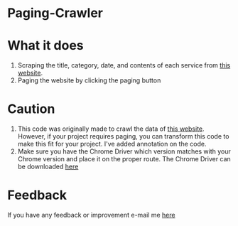 # Paging-Crawler

# What it does

1. Scraping the title, category, date, and contents of each service from [this website](https://www.data.go.kr/useCase/exam/index.do).
2. Paging the website by clicking the paging button

# Caution

1. This code was originally made to crawl the data of [this website](https://www.data.go.kr/useCase/exam/index.do).
However, if your project requires paging, you can transform this code to make this fit for your project.
I've added annotation on the code.
2. Make sure you have the Chrome Driver which version matches with your Chrome version and place it on the proper route. The Chrome Driver can be downloaded [here](https://chromedriver.chromium.org/downloads)

# Feedback
If you have any feedback or improvement e-mail me [here](cjm85746@gmail.com)
